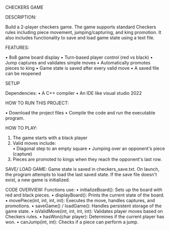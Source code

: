 CHECKERS GAME 

DESCRIPTION:

Build a 2-player checkers game. The game supports standard Checkers rules including piece 
movement, jumping/capturing, and king promotion. It also includes functionality to save and 
load game state using a text file. 

FEATURES: 

• 8x8 game board display 
• Turn-based player control (red vs black) 
• Jump captures and validates simple moves 
• Automatically promotes pieces to king 
• Game state is saved after every valid move 
• A saved file can be reopened 

SETUP 

Dependencies: 
• A C++ compiler 
• An IDE like visual studio 2022 

HOW TO RUN THIS PROJECT: 

• Download the project files 
• Compile the code and run the executable program. 

HOW TO PLAY: 
1. The game starts with a black player 
2. Valid moves include:  
• Diagonal step to an empty square
• Jumping over an opponent's piece (capture) 
4. Pieces are promoted to kings when they reach the opponent's last row. 

SAVE/ LOAD GAME: 
Game state is saved in checkers_save.txt. On launch, the program attempts to load the last 
saved state. If the save file doesn't exist, a new game is initialized. 

CODE OVERVIEW: 
Functions use: 
• initializeBoard(): Sets up the board with red and black pieces. 
• displayBoard(): Prints the current state of the board. 
• movePiece(int, int, int, int): Executes the move, handles captures, and 
promotions. 
• saveGame() / loadGame(): Handles persistent storage of the game state. 
• isValidMove(int, int, int, int): Validates player moves based on Checkers rules. 
• hasWon(char player): Determines if the current player has won. 
• canJump(int, int): Checks if a piece can perform a jump. 
